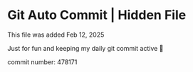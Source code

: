 # Git Auto Commit | Hidden File

This file was added Feb 12, 2025

Just for fun and keeping my daily git commit active 🤪

commit number: 478171
